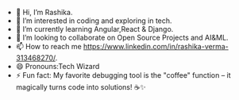 - 👋 Hi, I’m Rashika.
- 👀 I’m interested in coding and exploring in tech.
- 🌱 I’m currently learning Angular,React & Django.
- 💞️ I’m looking to collaborate on Open Source Projects and AI&ML.
- 📫 How to reach me https://www.linkedin.com/in/rashika-verma-313468270/.
- 😄 Pronouns:Tech Wizard
- ⚡ Fun fact: My favorite debugging tool is the "coffee" function – it magically turns code into solutions! ☕️✨

<!---
rashikaver/rashikaver is a ✨ special ✨ repository because its `README.md` (this file) appears on your GitHub profile.
You can click the Preview link to take a look at your changes.
--->
